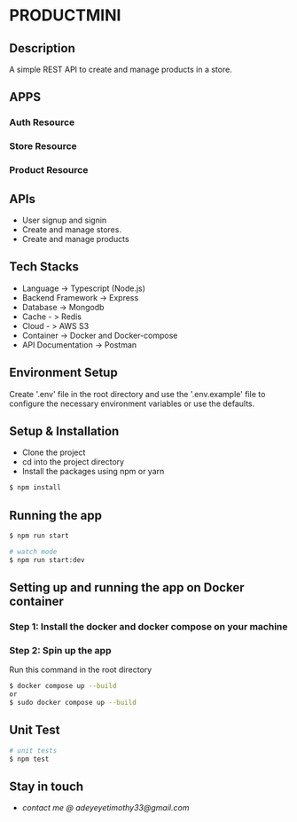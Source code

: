 # PRODUCTMINI

## Description

A simple REST API to create and manage products in a store.

## APPS

### Auth Resource
### Store Resource
### Product Resource

## APIs

- User signup and signin
- Create and manage stores.
- Create and manage products

## Tech Stacks

- Language -> Typescript (Node.js)
- Backend Framework -> Express
- Database -> Mongodb
- Cache - > Redis
- Cloud - > AWS S3
- Container -> Docker and Docker-compose
- API Documentation -> Postman

## Environment Setup

Create '.env' file in the root directory and use the '.env.example' file to configure the necessary environment variables or use the defaults.

## Setup & Installation
- Clone the project
- cd into the project directory
- Install the packages using npm or yarn
```bash
$ npm install
```

## Running the app

```bash
$ npm run start

# watch mode
$ npm run start:dev
```

## Setting up and running the app on Docker container

### Step 1: Install the docker and docker compose on your machine

### Step 2: Spin up the app

Run this command in the root directory

```bash
$ docker compose up --build
or
$ sudo docker compose up --build
```

## Unit Test

```bash
# unit tests
$ npm test
```

## Stay in touch

- _contact me @ adeyeyetimothy33@gmail.com_
